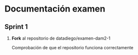 # Documentación examen

## Sprint 1
1. **Fork** al repositorio de datadiego/examen-dam2-1 
  
    Comprobación de que el repositorio funciona correctamente
